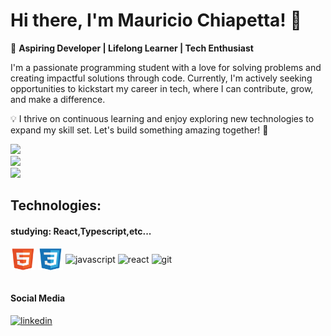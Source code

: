 # Hi there, I'm Mauricio Chiapetta! 👋

🎯 **Aspiring Developer | Lifelong Learner | Tech Enthusiast**

I'm a passionate programming student with a love for solving problems and creating impactful solutions through code. Currently, I'm actively seeking opportunities to kickstart my career in tech, where I can contribute, grow, and make a difference.

💡 I thrive on continuous learning and enjoy exploring new technologies to expand my skill set. Let's build something amazing together! 🚀


![](https://github-readme-stats.vercel.app/api?username=mauricio-chiapetta&theme=dark&hide_border=true&include_all_commits=true&count_private=false)<br/>
![](https://github-readme-streak-stats.herokuapp.com/?user=mauricio-chiapetta&theme=dark&hide_border=true)<br/>
![](https://github-readme-stats.vercel.app/api/top-langs/?username=mauricio-chiapetta&theme=dark&hide_border=true&include_all_commits=true&count_private=false&layout=compact)

## Technologies:
#### studying: React,Typescript,etc...

<div style="display: inline_block">

<img align="center" alt="Rafa-HTML" height="35" width="40" src="https://raw.githubusercontent.com/devicons/devicon/master/icons/html5/html5-original.svg">
<img align="center" alt="Rafa-CSS" height="35" width="40" src="https://raw.githubusercontent.com/devicons/devicon/master/icons/css3/css3-original.svg">
<img align="center" height="35px" widht="30px" alt="javascript" src="https://cdn.jsdelivr.net/gh/devicons/devicon/icons/javascript/javascript-original.svg">
<img align="center" height="40px" widht="40px" alt="react" src="https://cdn.jsdelivr.net/gh/devicons/devicon@latest/icons/react/react-original.svg">          
<img align="center" height="40px" widht="40px" alt="git" src="https://cdn.jsdelivr.net/gh/devicons/devicon/icons/git/git-original.svg">
<img align="center" height="40px" widht="40px" alt="" src="https://cdn.jsdelivr.net/gh/devicons/devicon@latest/icons/nextjs/nextjs-original.svg"> 



</div>
<br>

#### Social Media
[![linkedin](https://img.shields.io/badge/LinkedIn-0077B5?style=for-the-badge&logo=linkedin&logoColor=white)](https://www.linkedin.com/in/mauricio-chiapetta-ba0b33251)





